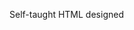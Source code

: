 Self-taught HTML designed
              
 
 
 
      
 
 
                                                                                                                                                                                                           